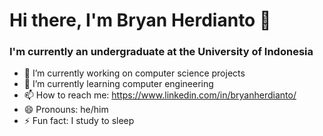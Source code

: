 # Hi there, I'm Bryan Herdianto 👋

### I'm currently an undergraduate at the University of Indonesia

- 🔭 I’m currently working on computer science projects
- 🌱 I’m currently learning computer engineering
- 📫 How to reach me: https://www.linkedin.com/in/bryanherdianto/
- 😄 Pronouns: he/him
- ⚡ Fun fact: I study to sleep
